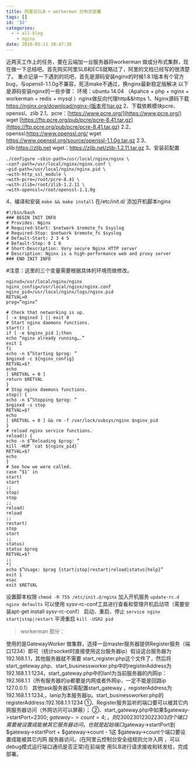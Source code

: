 ```yaml
---
title: 阿里云SLB + workerman 分布式部署
tags: []
id: '32'
categories:
  - - all-blog
    - nginx
date: 2018-05-11 10:47:38
---
```


近两天工作上的任务，要在云端加一台服务器将workerman 做成分布式集群，现在做一下总结吧。首先购买阿里SLB和ECS就略过了，阿里的文档已经写的很清楚了。 重点记录一下遇到的坑吧，首先是源码安装nginx的时候1.8.1版本有个官方bug，与opensll-1.1.0g不兼容，死活make不通过，换nginx最新稳定版解决 以下是源码安装nginx的一些步骤： 环境：ubuntu 14.04 （Apahce + php + nginx + workerman + redis + mysql ）nginx做反向代理http&&https 1、Nginx源码下载 https://nginx.org/download/nginx-(版本号)tar.gz 2、下载依赖模块pcre、openssl、zlib 2.1、pcre：[https://www.pcre.org/](https://www.pcre.org/) wget [https://ftp.pcre.org/pub/pcre/pcre-8.41.tar.gz](https://ftp.pcre.org/pub/pcre/pcre-8.41.tar.gz) 2.2、openssl:https://www.openssl.org/ wget https://www.openssl.org/source/openssl-1.1.0g.tar.gz 2.3、zlib:https://zlib.net wget：https://zlib.net/zlib-1.2.11.tar.gz 3、安装前配置

```shell
./configure –sbin-path=/usr/local/nginx/nginx \
–conf-path=/usr/local/nginx/nginx.conf \
–pid-path=/usr/local/nginx/nginx.pid \
–with-http_ssl_module \
–with-pcre=/root/pcre-8.41 \
–with-zlib=/root/zlib-1.2.11 \
–with-openssl=/root/openssl-1.1.0g
```

4、编译和安装 `make && make install` 在/etc/init.d/ 添加开机脚本nginx

```shell
#!/bin/bash
### BEGIN INIT INFO
# Provides: Nginx
# Required-Start: $network $remote_fs $syslog
# Required-Stop: $network $remote_fs $syslog
# Default-Start: 2 3 4 5
# Default-Stop: 0 1 6
# Short-Description: Very secure Nginx HTTP server
# Description: Nginx is a high-performance web and proxy server
### END INIT INFO
```

#注意：这里的三个变量需要根据具体的环境而做修改。

```shell
nginxd=/usr/local/nginx/nginx
nginx_config=/usr/local/nginx/nginx.conf
nginx_pid=/usr/local/nginx/logs/nginx.pid
RETVAL=0
prog=”nginx”
```

```shell
# Check that networking is up.
[ -x $nginxd ] || exit 0
# Start nginx daemons functions.
start() {
if [ -e $nginx_pid ];then
echo “nginx already running….”
exit 1
fi
echo -n $”Starting $prog: ”
$nginxd -c ${nginx_config}
RETVAL=$?
echo
[ $RETVAL = 0 ]
return $RETVAL
}
# Stop nginx daemons functions.
stop() {
echo -n $”Stopping $prog: ”
$nginxd -s stop
RETVAL=$?
echo
[ $RETVAL = 0 ] && rm -f /var/lock/subsys/nginx $nginx_pid
}
# reload nginx service functions.
reload() {
echo -n $”Reloading $prog: ”
kill -HUP `cat ${nginx_pid}`
RETVAL=$?
echo
}
# See how we were called.
case “$1″ in
start)
start
;;
stop)
stop
;;
reload)
reload
;;
restart)
stop
start
;;
status)
status $prog
RETVAL=$?
;;
*)
echo $”Usage: $prog {start|stop|restart|reload|status|help}”
exit 1
esac
exit $RETVAL
```

设置脚本权限 `chmod -R 755 /etc/init.d/nginx` 加入开机服务 `update-rc.d nginx defaults` 可以使用 sysv-rc-conf工具进行查看和管理开机启动项（需要安装apt-get install sysv-rc-conf） 启动、重启、停止 `service nginx start|stop|restart` 平滑重启 `kill -USR2 pid`

> workerman 部分：

使用的是GatewayWorker 做集群，选择一台master服务器提供Register服务（端口1234）即可（统计socket时直接使用这台服务器ip）假设这台服务器为192.168.1.1，其他服务器就不需要 start\_register.php这个文件了，然后将start\_geteway.php、start\_businessworker.php中的registerAddress为192.168.1.1:1234，start\_gateway.php中的lanI为当前服务器的内网ip：192.168.1.1（所有服务器的ip都要是内网或者外网ip，一定不能是回路ip 127.0.0.1） 其他task服务器只需配置start\_gateway ，registerAddress为192.168.1.1:1234,，lanip为本服务器ip。start\_businessworker.php的registerAddress:192.168.1.1:1234 ①、Register服务监听的端口要可以被其它内网服务器访问（外网访问可以屏蔽）； ②、start\_gateway.php中如果$gateway->startPort=2300; $gateway->count=4;，则2300 2301 2302 2303四个端口需要被设置成能被其它服务器访问，也就是起始端口$gateway->startPort到 $gateway->startPort + $gateway->count - 1这 $gateway->count个端口要设置成能被其它内网 服务器访问。(在阿里云控制台安全组规则允许入网 ，可以debug模式运行端口通讯是否正常)在前端使 用SLB进行请求接收和转发给，完成部署。